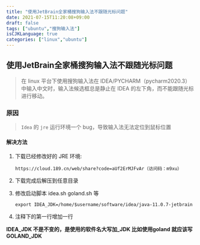 ```yaml
---
title: "使用JetBrain全家桶搜狗输入法不跟随光标问题"
date: 2021-07-15T11:20:08+09:00
draft: false
tags: ["ubuntu","搜狗输入法"]
isCJKLanguage: true
categories: ["linux","ubuntu"]
---
```


## 使用JetBrain全家桶搜狗输入法不跟随光标问题

> 在 linux 平台下使用搜狗输入法在 IDEA/PYCHARM（pycharm2020.3） 中输入中文时，输入法候选框总是静止在 IDEA 的左下角，而不能跟随光标进行移动。

### 原因

> `Idea` 的 `jre` 运行环境一个 bug，导致输入法无法定位到鼠标位置

#### 解决方法

1. 下载已经修改好的 JRE 环境:

   ```shell
   https://cloud.189.cn/web/share?code=aUf2ErMJFvAr（访问码：m9xu）
   ```

2. 下载完成后解压到任意目录

3. 修改启动脚本 idea.sh goland.sh 等

   ```shell
   export IDEA_JDK=/home/$username/software/idea/java-11.0.7-jetbrain
   ```

4. 注释下的第一行增加一行

****IDEA_JDK 不是不变的，是使用的软件名大写加_JDK 比如使用goland 就应该写 GOLAND_JDK****
